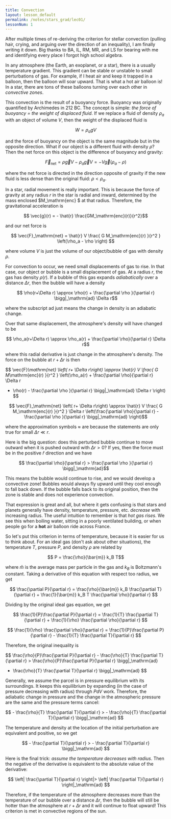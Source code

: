```yaml
---
title: Convection
layout: lesson_default
permalink: /notes/stars_grad/lec01/
lessonNum: 1
---
```

After multiple times of re-deriving the criterion for stellar convection (pulling hair, crying, and arguing over the direction of an inequality), I am finally writing it down. Big thanks to BA, IL, RM, MR, and LS for bearing with me and identifying every place I forgot high school algebra.

In any atmosphere (the Earth, an exoplanet, or a star), there is a usually temperature gradient. This gradient can be stable or unstable to small perturbations of gas. For example, if I heat air and keep it trapped in a balloon, then the balloon will soar upward. That is what a hot air balloon is! In a star, there are tons of these balloons turning over each other in *convective zones*.

This convection is the result of a buoyancy force. Buoyancy was originally quantified by Archimedes in 212 BC. The concept is simple: *the force of buoyancy = the weight of displaced fluid*. If we replace a fluid of density $\rho_a$ with an object of volume $V$, then the weight of the displaced fluid is

$$W = \rho_a g V $$

and the force of buoyancy on the object is the same magnitude but in the opposite direction. What if our object is a different fluid with density $\rho$? Then the net force on this object is the difference of buoyancy and gravity:

$$ \vec{F}_\mathrm{net} = \rho \vec{g} V-\rho_a \vec{g} V  = - V \vec{g} \left(\rho_a - \rho \right)$$

where the net force is directed in the direction opposite of gravity if the new fluid is less dense than the original fluid: $\rho < \rho_a$.

In a star, radial movement is really important. This is because the force of gravity at any radius $r$ in the star is radial and inward, determined by the mass enclosed $M_\mathrm{enc} $ at that radius. Therefore, the gravitational acceleration is

$$ \vec{g}(r) = - \hat{r} \frac{GM_\mathrm{enc}(r)}{r^2}$$

and our net force is

$$ \vec{F}_\mathrm{net} = \hat{r} V \frac{ G M_\mathrm{enc}(r) }{r^2 } \left(\rho_a - \rho \right) $$

where volume $V$ is just the volume of our object/bubble of gas with density $\rho$.

For convection to occur, we need small displacements of gas to rise. In that case, our object or bubble is a small displacement of gas. At a radius $r$, the gas has density $\rho(r)$. If a bubble of this gas expands *adiabatically* over a distance $\Delta r$, then the bubble will have a density

$$ \rho(r+\Delta r) \approx \rho(r) + \frac{\partial \rho }{\partial r} \bigg|_\mathrm{ad} \Delta r$$

where the subscript $\mathrm{ad}$ just means the change in density is an adiabatic change.

Over that same displacement, the atmosphere's density will have changed to be

$$ \rho_a(r+\Delta r) \approx \rho_a(r) + \frac{\partial \rho}{\partial r} \Delta r$$

where this radial derivative is just change in the atmosphere's density. The force on the bubble at $r + \Delta r$ is then

$$ \vec{F}_\mathrm{net} \left( r+ \Delta r\right)
\approx \hat{r} V \frac{ G M_\mathrm{enc}(r) }{r^2 }
\left(\rho_a(r) + \frac{\partial \rho}{\partial r} \Delta r
- \rho(r) - \frac{\partial \rho }{\partial r} \bigg|_\mathrm{ad} \Delta r \right) $$

$$ \vec{F}_\mathrm{net} \left( r+ \Delta r\right)
\approx \hat{r} V \frac{ G M_\mathrm{enc}(r) }{r^2 }  \Delta r
\left(\frac{\partial \rho}{\partial r} -   \frac{\partial \rho }{\partial r} \bigg|_\mathrm{ad} \right)$$

where the approximation symbols $\approx$ are because the statements are only true for small $\Delta r \ll r$.

Here is the big question: does this perturbed bubble continue to move outward when it is pushed outward with $\Delta r > 0$? If yes, then the force must be in the positive $\hat{r}$ direction and we have

$$ \frac{\partial \rho}{\partial r} > \frac{\partial \rho }{\partial r} \bigg|_\mathrm{ad}$$

This means the bubble would continue to rise, and we would develop a convective zone! Bubbles would always fly upward until they cool enough to fall back down. If the bubble falls back to its original position, then the zone is stable and does not experience convection.

That expression is great and all, but where it gets confusing is that stars and planets generally have density, temperature, pressure, etc. *decrease* with increasing radius. The useful intuition to remember is that *hot gas rises*. We see this when boiling water, sitting in a poorly ventilated building, or when people go for a **hot** air balloon ride across France.

So let's put this criterion in terms of temperature, because it is easier for us to think about. For an ideal gas (don't ask about other situations), the temperature $T$, pressure $P$, and density $\rho$ are related by

$$ P = \frac{\rho}{\bar{m}} k_B T$$

where $\bar{m}$ is the average mass per particle in the gas and $k_B$ is Boltzmann's constant. Taking a derivative of this equation with respect too radius, we get

$$ \frac{\partial P}{\partial r} = \frac{\rho}{\bar{m}} k_B \frac{\partial T}{\partial r} + \frac{1}{\bar{m}} k_B T \frac{\partial \rho}{\partial r} $$

Dividing by the original ideal gas equation, we get

$$ \frac{1}{P}\frac{\partial P}{\partial r} = \frac{1}{T} \frac{\partial T}{\partial r} + \frac{1}{\rho} \frac{\partial \rho}{\partial r} $$

$$ \frac{1}{\rho} \frac{\partial \rho}{\partial r}
= \frac{1}{P}\frac{\partial P}{\partial r}  - \frac{1}{T} \frac{\partial T}{\partial r} $$

Therefore, the original inequality is

$$ \frac{\rho}{P}\frac{\partial P}{\partial r}  - \frac{\rho}{T} \frac{\partial T}{\partial r} >
  \frac{\rho}{P}\frac{\partial P}{\partial r} \bigg|_\mathrm{ad}
   - \frac{\rho}{T} \frac{\partial T}{\partial r} \bigg|_\mathrm{ad} $$

Generally, we assume the parcel is in pressure equilibrium with its surroundings. It keeps this equilibrium by expanding (in the case of pressure decreasing with radius) through $P dV$ work. Therefore, the adiabatic change in pressure and the change in the atmospheric pressure are the same and the pressure terms cancel:

$$  - \frac{\rho}{T} \frac{\partial T}{\partial r} > -
\frac{\rho}{T} \frac{\partial T}{\partial r} \bigg|_\mathrm{ad} $$

The temperature and density at the location of the initial perturbation are equivalent and positive, so we get

$$  - \frac{\partial T}{\partial r} > -
\frac{\partial T}{\partial r} \bigg|_\mathrm{ad} $$

Here is the final trick: *assume the temperature decreases with radius*. Then the negative of the derivative is equivalent to the absolute value of the derivative:

$$  \left| \frac{\partial T}{\partial r} \right|> \left|
\frac{\partial T}{\partial r} \right|_\mathrm{ad}  $$

Therefore, if the temperature of the atmosphere decreases more than the temperature of our bubble over a distance $\Delta r$, then the bubble will still be hotter than the atmosphere at $r + \Delta r$ and it will continue to float upward! This criterion is met in convective regions of the sun.
